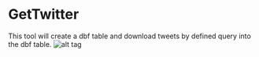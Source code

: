 GetTwitter
==========
This tool will create a dbf table and download tweets by defined query into the dbf table.
![alt tag](https://raw.github.com/xbwei/GetTwitter/master/collected%20data.png)
